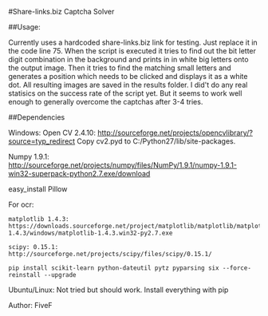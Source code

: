 #Share-links.biz Captcha Solver

##Usage:

Currently uses a hardcoded share-links.biz link for testing. Just replace it in the code line 75.
When the script is executed it tries to find out the bit letter digit combination in the background and prints in in white big letters onto the output image.
Then it tries to find the matching small letters and generates a position which needs to be clicked and displays it as a white dot.
All resulting images are saved in the results folder. I did't do any real statisics on the success rate of the script yet. But it seems to work well enough to generally overcome the captchas after 3-4 tries.

##Dependencies


Windows:
Open CV 2.4.10: http://sourceforge.net/projects/opencvlibrary/?source=typ_redirect
				Copy cv2.pyd to C:/Python27/lib/site-packages.
				
Numpy 1.9.1: http://sourceforge.net/projects/numpy/files/NumPy/1.9.1/numpy-1.9.1-win32-superpack-python2.7.exe/download

easy_install Pillow

For ocr:

	matplotlib 1.4.3: https://downloads.sourceforge.net/project/matplotlib/matplotlib/matplotlib-1.4.3/windows/matplotlib-1.4.3.win32-py2.7.exe
	
	scipy: 0.15.1: http://sourceforge.net/projects/scipy/files/scipy/0.15.1/
	
	pip install scikit-learn python-dateutil pytz pyparsing six --force-reinstall --upgrade
	
	
Ubuntu/Linux:
Not tried but should work.
Install everything with pip

Author: FiveF